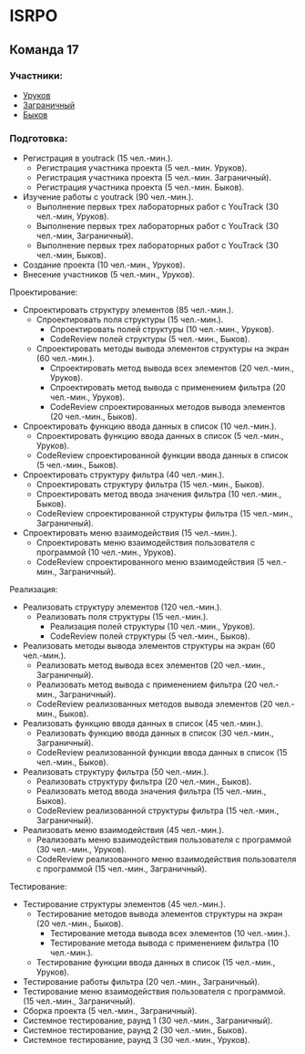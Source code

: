 # ISRPO
## Команда 17

### Участники:
 - [Уруков](https://github.com/URUKOVV)
 - [Заграничный](https://github.com/zagran-d)
 - [Быков](https://github.com/MaRoL-s)

### Подготовка:

 - Регистрация в youtrack (15 чел.-мин.).
	- Регистрация участника проекта (5 чел.-мин. Уруков).
	- Регистрация участника проекта (5 чел.-мин. Заграничный).
	- Регистрация участника проекта (5 чел.-мин. Быков).
 - Изучение работы с youtrack (90 чел.-мин.).
	- Выполнение первых трех лабораторных работ с YouTrack (30 чел.-мин, Уруков).
	- Выполнение первых трех лабораторных работ с YouTrack (30 чел.-мин, Заграничный).
	- Выполнение первых трех лабораторных работ с YouTrack (30 чел.-мин, Быков).  
 - Создание проекта (10 чел.-мин., Уруков). 
 - Внесение участников (5 чел.-мин., Уруков).

Проектирование:

 - Спроектировать структуру элементов (85 чел.-мин.).
	- Спроектировать поля структуры (15 чел.-мин.).
		- Спроектировать полей структуры (10 чел.-мин., Уруков).
		- CodeReview полей структуры (5 чел.-мин., Быков).
	- Спроектировать методы вывода элементов структуры на экран (60 чел.-мин.).
		- Спроектировать метод вывода всех элементов (20 чел.-мин., Уруков).
		- Спроектировать метод вывода с применением фильтра (20 чел.-мин., Уруков).
		- CodeReview спроектированных методов вывода элементов (20 чел.-мин., Быков).
  - Спроектировать функцию ввода данных в список (10 чел.-мин.).
	- Спроектировать функцию ввода данных в список (5 чел.-мин., Уруков).
	- CodeReview спроектированной функции ввода данных в список (5 чел.-мин., Быков).
 - Спроектировать структуру фильтра (40 чел.-мин.).
	- Спроектировать структуру фильтра (15 чел.-мин., Быков).
	- Спроектировать метод ввода значения фильтра (10 чел.-мин., Быков).
	- CodeReview спроектированной структуры фильтра (15 чел.-мин., Заграничный).  
 - Спроектировать меню взаимодействия (15 чел.-мин.).
	- Спроектировать меню взаимодействия пользователя с программой (10 чел.-мин., Уруков).
	- CodeReview спроектированного меню взаимодействия (5 чел.-мин., Заграничный).

Реализация:

 - Реализовать структуру элементов (120 чел.-мин.).
	- Реализовать поля структуры (15 чел.-мин.).
		- Реализация полей структуры (10 чел.-мин., Уруков).
		- CodeReview полей структуры (5 чел.-мин., Быков).
  - Реализовать методы вывода элементов структуры на экран (60 чел.-мин.).
	- Реализовать метод вывода всех элементов (20 чел.-мин., Заграничный).
	- Реализовать метод вывода с применением фильтра (20 чел.-мин., Заграничный).
	- CodeReview реализованных методов вывода элементов (20 чел.-мин., Быков).
  - Реализовать функцию ввода данных в список (45 чел.-мин.).
	- Реализовать функцию ввода данных в список (30 чел.-мин., Заграничный).
	- CodeReview реализованной функции ввода данных в список (15 чел.-мин., Быков).
 - Реализовать структуру фильтра (50 чел.-мин.).
	- Реализовать структуру фильтра (20 чел.-мин., Быков).
	- Реализовать метод ввода значения фильтра (15 чел.-мин., Быков).
	- CodeReview реализованной структуры фильтра (15 чел.-мин., Заграничный).  
 - Реализовать меню взаимодействия (45 чел.-мин.).
	- Реализовать меню взаимодействия пользователя с программой (30 чел.-мин., Уруков).
	- CodeReview реализованного меню взаимодействия пользователя с программой (15 чел.-мин., Заграничный).

Тестирование:

 - Тестирование структуры элементов (45 чел.-мин.).
	- Тестирование методов вывода элементов структуры на экран (20 чел.-мин., Быков).
		- Тестирование метода вывода всех элементов (10 чел.-мин.).
		- Тестирование метода вывода с применением фильтра (10 чел.-мин.).
	- Тестирование функции ввода данных в список (15 чел.-мин., Уруков).  
 - Тестирование работы фильтра (20 чел.-мин., Заграничный). 
 - Тестирование меню взаимодействия пользователя с программой. (15 чел.-мин., Заграничный). 
 - Сборка проекта (5 чел.-мин., Заграничный). 
 - Системное тестирование, раунд 1 (30 чел.-мин., Заграничный). 
 - Системное тестирование, раунд 2 (30 чел.-мин., Быков). 
 - Системное тестирование, раунд 3 (30 чел.-мин., Уруков).
 
